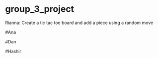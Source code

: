 # group_3_project

Rianna: 
Create a tic tac toe board and add a piece using a random move

#Ana

#Dan

#Hashir
